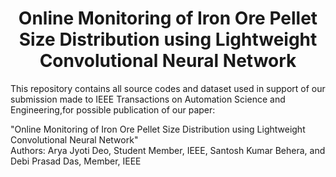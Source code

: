 <div align="center">
  
# Online Monitoring of Iron Ore Pellet Size Distribution using Lightweight Convolutional Neural Network
  
</div>  
This repository contains all source codes and dataset used in support of our submission made to IEEE Transactions on Automation Science and Engineering,for possible publication of our paper:

"Online Monitoring of Iron Ore Pellet Size Distribution using Lightweight Convolutional Neural Network"<br/>Authors: Arya Jyoti Deo, Student Member, IEEE, Santosh Kumar Behera, and Debi Prasad Das, Member, IEEE

